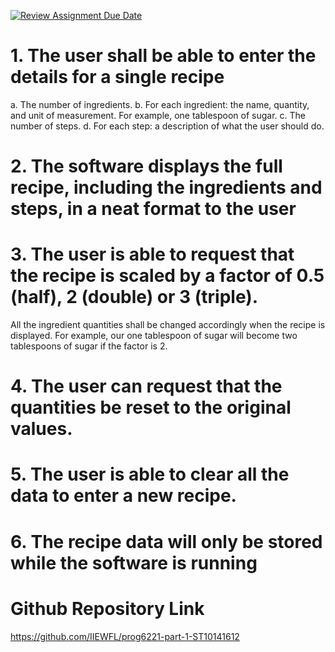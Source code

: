 [![Review Assignment Due Date](https://classroom.github.com/assets/deadline-readme-button-24ddc0f5d75046c5622901739e7c5dd533143b0c8e959d652212380cedb1ea36.svg)](https://classroom.github.com/a/Oa99dRjC)

# 1. The user shall be able to enter the details for a single recipe

a. The number of ingredients.
b. For each ingredient: the name, quantity, and unit of measurement. For example, one
tablespoon of sugar.
c. The number of steps.
d. For each step: a description of what the user should do.

# 2. The software displays the full recipe, including the ingredients and steps, in a neat format to the user

# 3. The user is able to request that the recipe is scaled by a factor of 0.5 (half), 2 (double) or 3 (triple).
All the ingredient quantities shall be changed accordingly when the recipe is displayed. For example, our one tablespoon of sugar will become two tablespoons of sugar 
if the factor is 2.

# 4. The user can request that the quantities be reset to the original values.

# 5. The user is able to clear all the data to enter a new recipe.

# 6. The recipe data will only be stored while the software is running

# Github Repository Link
https://github.com/IIEWFL/prog6221-part-1-ST10141612